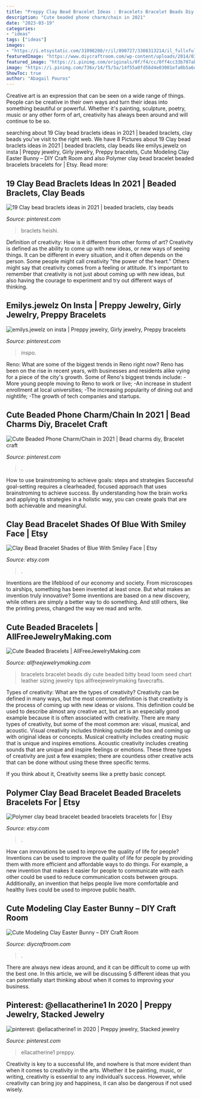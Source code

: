 ```yaml
---
title: "Preppy Clay Bead Bracelet Ideas : Bracelets Bracelet Beads Diy Cute Beaded Bitty Bead Loom Seed Chart Leather Sizing Jewelry Tips Allfreejewelrymaking Favecrafts"
description: "Cute beaded phone charm/chain in 2021"
date: "2023-03-19"
categories:
- "ideas"
tags: ["ideas"]
images:
- "https://i.etsystatic.com/31098280/r/il/890727/3308313214/il_fullxfull.3308313214_gap9.jpg"
featuredImage: "https://www.diycraftroom.com/wp-content/uploads/2014/03/Cute-Modeling-Clay-Easter-Bunny.jpg"
featured_image: "https://i.pinimg.com/originals/0f/f4/cc/0ff4cc33b707abcd96a219ff67eecc4d.jpg"
image: "https://i.pinimg.com/736x/14/f5/5a/14f55a0fd56d4e03001efa0b5a6d6bcd.jpg"
ShowToc: true
author: "Abagail Pouros"
---
```



Creative art is an expression that can be seen on a wide range of things. People can be creative in their own ways and turn their ideas into something beautiful or powerful. Whether it's painting, sculpture, poetry, music or any other form of art, creativity has always been around and will continue to be so.

	

		
searching about 19 Clay bead braclets ideas in 2021 | beaded braclets, clay beads you've visit to the right web. We have 8 Pictures about 19 Clay bead braclets ideas in 2021 | beaded braclets, clay beads like emilys.jewelz on insta | Preppy jewelry, Girly jewelry, Preppy bracelets, Cute Modeling Clay Easter Bunny – DIY Craft Room and also Polymer clay bead bracelet beaded bracelets bracelets for | Etsy. Read more:
		
    
## 19 Clay Bead Braclets Ideas In 2021 | Beaded Braclets, Clay Beads

<img loading=lazy src="https://i.pinimg.com/474x/39/53/57/395357d917171366d67c6d0ceec6ea81.jpg" onerror="this.onerror=null;this.src='https://tse2.mm.bing.net/th?id=OIP.FwA4G1yRX8OlrvXTCT9lOwAAAA&amp;pid=15.1';" alt="19 Clay bead braclets ideas in 2021 | beaded braclets, clay beads">

_Source: pinterest.com_

>braclets heishi. 

	

Definition of creativity: How is it different from other forms of art?
Creativity is defined as the ability to come up with new ideas, or new ways of seeing things. It can be different in every situation, and it often depends on the person. Some people might call creativity "the power of the heart." Others might say that creativity comes from a feeling or attitude. It's important to remember that creativity is not just about coming up with new ideas, but also having the courage to experiment and try out different ways of thinking.

    
## Emilys.jewelz On Insta | Preppy Jewelry, Girly Jewelry, Preppy Bracelets

<img loading=lazy src="https://i.pinimg.com/736x/14/f5/5a/14f55a0fd56d4e03001efa0b5a6d6bcd.jpg" onerror="this.onerror=null;this.src='https://tse4.mm.bing.net/th?id=OIP.Bjo8Y4lt_JgK7EN9bxR2dwHaJy&amp;pid=15.1';" alt="emilys.jewelz on insta | Preppy jewelry, Girly jewelry, Preppy bracelets">

_Source: pinterest.com_

>inspo. 

	

Reno: What are some of the biggest trends in Reno right now?
Reno has been on the rise in recent years, with businesses and residents alike vying for a piece of the city's growth. Some of Reno's biggest trends include: 
 -More young people moving to Reno to work or live; 
-An increase in student enrollment at local universities; 
-The increasing popularity of dining out and nightlife; 
-The growth of tech companies and startups.

    
## Cute Beaded Phone Charm/Chain In 2021 | Bead Charms Diy, Bracelet Craft

<img loading=lazy src="https://i.pinimg.com/originals/0f/f4/cc/0ff4cc33b707abcd96a219ff67eecc4d.jpg" onerror="this.onerror=null;this.src='https://tse4.mm.bing.net/th?id=OIP.L3RaXOjJ-qYkuD-VSBalJQHaJg&amp;pid=15.1';" alt="Cute Beaded Phone Charm/Chain in 2021 | Bead charms diy, Bracelet craft">

_Source: pinterest.com_

>. 

	

How to use brainstroming to achieve goals: steps and strategies
Successful goal-setting requires a clearheaded, focused approach that uses brainstroming to achieve success. By understanding how the brain works and applying its strategies in a holistic way, you can create goals that are both achievable and meaningful.

    
## Clay Bead Bracelet Shades Of Blue With Smiley Face | Etsy

<img loading=lazy src="https://i.etsystatic.com/31098280/r/il/890727/3308313214/il_fullxfull.3308313214_gap9.jpg" onerror="this.onerror=null;this.src='https://tse4.mm.bing.net/th?id=OIP.iE0-CRk6ul1oBfQ7hCRsowHaJ4&amp;pid=15.1';" alt="Clay Bead Bracelet Shades of Blue With Smiley Face | Etsy">

_Source: etsy.com_

>. 

	

Inventions are the lifeblood of our economy and society. From microscopes to airships, something has been invented at least once. But what makes an invention truly innovative? Some inventions are based on a new discovery, while others are simply a better way to do something. And still others, like the printing press, changed the way we read and write.

    
## Cute Beaded Bracelets | AllFreeJewelryMaking.com

<img loading=lazy src="http://irepo.primecp.com/2015/11/245491/Cute-Beaded-Bracelets_ExtraLarge1000_ID-1296704.jpg?v=1296704" onerror="this.onerror=null;this.src='https://tse3.mm.bing.net/th?id=OIP.1oQCpIWVJS08kOA7GwTPvgEeDa&amp;pid=15.1';" alt="Cute Beaded Bracelets | AllFreeJewelryMaking.com">

_Source: allfreejewelrymaking.com_

>bracelets bracelet beads diy cute beaded bitty bead loom seed chart leather sizing jewelry tips allfreejewelrymaking favecrafts. 

	

Types of creativity: What are the types of creativity?
Creativity can be defined in many ways, but the most common definition is that creativity is the process of coming up with new ideas or visions. This definition could be used to describe almost any creative act, but art is an especially good example because it is often associated with creativity.
There are many types of creativity, but some of the most common are: visual, musical, and acoustic. Visual creativity includes thinking outside the box and coming up with original ideas or concepts. Musical creativity includes creating music that is unique and inspires emotions. Acoustic creativity includes creating sounds that are unique and inspire feelings or emotions. These three types of creativity are just a few examples; there are countless other creative acts that can be done without using these three specific terms.

If you think about it, Creativity seems like a pretty basic concept.

    
## Polymer Clay Bead Bracelet Beaded Bracelets Bracelets For | Etsy

<img loading=lazy src="https://i.etsystatic.com/15173337/r/il/9b928e/2674317447/il_1588xN.2674317447_700u.jpg" onerror="this.onerror=null;this.src='https://tse2.mm.bing.net/th?id=OIP.lM0CaXMLzW4danNauUB26QHaFi&amp;pid=15.1';" alt="Polymer clay bead bracelet beaded bracelets bracelets for | Etsy">

_Source: etsy.com_

>. 

	

How can innovations be used to improve the quality of life for people?
Inventions can be used to improve the quality of life for people by providing them with more efficient and affordable ways to do things. For example, a new invention that makes it easier for people to communicate with each other could be used to reduce communication costs between groups. Additionally, an invention that helps people live more comfortable and healthy lives could be used to improve public health.

    
## Cute Modeling Clay Easter Bunny – DIY Craft Room

<img loading=lazy src="https://www.diycraftroom.com/wp-content/uploads/2014/03/Cute-Modeling-Clay-Easter-Bunny.jpg" onerror="this.onerror=null;this.src='https://tse2.mm.bing.net/th?id=OIP.g3ptSUC9xlJPB1RCOk1r_AHaHp&amp;pid=15.1';" alt="Cute Modeling Clay Easter Bunny – DIY Craft Room">

_Source: diycraftroom.com_

>. 

	

There are always new ideas around, and it can be difficult to come up with the best one. In this article, we will be discussing 5 different ideas that you can potentially start thinking about when it comes to improving your business.

    
## Pinterest: @ellacatherine1 In 2020 | Preppy Jewelry, Stacked Jewelry

<img loading=lazy src="https://i.pinimg.com/originals/3a/56/ad/3a56ada666d749ad018b05ecf38fbcdc.jpg" onerror="this.onerror=null;this.src='https://tse2.mm.bing.net/th?id=OIP.8vmXNcjvgcmBIa0fwVekEwHaOk&amp;pid=15.1';" alt="pinterest: @ellacatherine1 in 2020 | Preppy jewelry, Stacked jewelry">

_Source: pinterest.com_

>ellacatherine1 preppy. 

	

Creativity is key to a successful life, and nowhere is that more evident than when it comes to creativity in the arts. Whether it be painting, music, or writing, creativity is essential to any individual’s success. However, while creativity can bring joy and happiness, it can also be dangerous if not used wisely.

